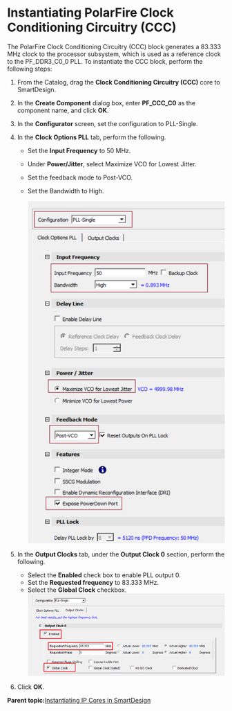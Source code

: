 # Instantiating PolarFire Clock Conditioning Circuitry \(CCC\)

The PolarFire Clock Conditioning Circuitry \(CCC\) block generates a 83.333 MHz clock to the processor subsystem, which is used as a reference clock to the PF\_DDR3\_C0\_0 PLL. To instantiate the CCC block, perform the following steps:

1.  From the Catalog, drag the **Clock Conditioning Circuitry \(CCC\)** core to SmartDesign.
2.  In the **Create Component** dialog box, enter **PF\_CCC\_C0** as the component name, and click **OK**.
3.  In the **Configurator** screen, set the configuration to PLL-Single.
4.  In the **Clock Options PLL** tab, perform the following.
    -   Set the **Input Frequency** to 50 MHz.
    -   Under **Power/Jitter**, select Maximize VCO for Lowest Jitter.
    -   Set the feedback mode to Post-VCO.
    -   Set the Bandwidth to High.

        ![](GUID-DEF8DD1B-E1E7-4235-8CCC-15CDEB7B654C-low.png "CCC Configurator Clock Options PLL Tab")

5.  In the **Output Clocks** tab, under the **Output Clock 0** section, perform the following.

    -   Select the **Enabled** check box to enable PLL output 0.
    -   Set the **Requested frequency** to 83.333 MHz.
    -   Select the **Global Clock** checkbox.
    ![](GUID-EE003243-9F3D-47F3-926F-455B5DDCC713-low.png "CCC Configurator Output Clocks Tab")

6.  Click **OK**.

**Parent topic:**[Instantiating IP Cores in SmartDesign](GUID-A1861753-3831-498C-B76D-F50D448A5B80.md)

